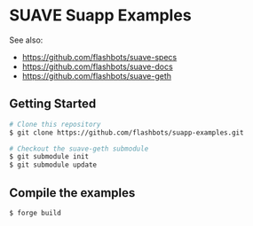 # SUAVE Suapp Examples

See also:

- https://github.com/flashbots/suave-specs
- https://github.com/flashbots/suave-docs
- https://github.com/flashbots/suave-geth

## Getting Started

```bash
# Clone this repository
$ git clone https://github.com/flashbots/suapp-examples.git

# Checkout the suave-geth submodule
$ git submodule init
$ git submodule update
```

## Compile the examples

```bash
$ forge build
```
